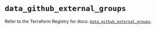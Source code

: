 # `data_github_external_groups`

Refer to the Terraform Registry for docs: [`data_github_external_groups`](https://registry.terraform.io/providers/integrations/github/6.5.0/docs/data-sources/external_groups).
